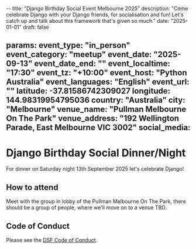 --
title: "Django Birthday Social Event Melbourne 2025"
description: "Come celebrate Django with your Django friends, for socialisation and fun! Let's catch up and talk about this framework that's given so much."
date: "2025-01-01"
draft: false

params:
  event_type: "in_person"
  event_category: "meetup"
  event_date: "2025-09-13"
  event_date_end: ""
  event_localtime: "17:30"
  event_tz: "+10:00"
  event_host: "Python Australia"
  event_languages: "English"
  event_url: ""
  latitude: -37.81586742309027
  longitude: 144.98319954795036
  country: "Australia"
  city: "Melbourne"
  venue_name: "Pullman Melbourne On The Park"
  venue_address: "192 Wellington Parade, East Melbourne VIC 3002"
  social_media:
---

# Django Birthday Social Dinner/Night

For dinner on Saturday night 13th September 2025 let's celebrate Django!

## How to attend

Meet with the group in lobby of the Pullman Melbourne On The Park, there should be a group of people, where we'll move on to a venue TBD.

## Code of Conduct

Please see the [DSF Code of Conduct](https://www.djangoproject.com/conduct/).
